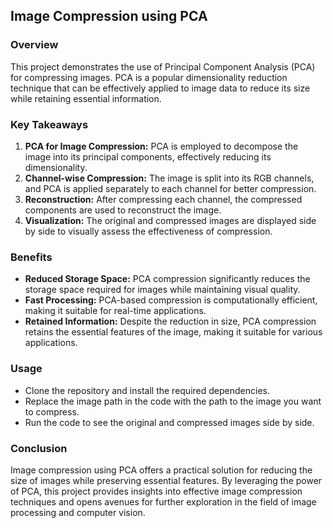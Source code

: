## Image Compression using PCA

### Overview
This project demonstrates the use of Principal Component Analysis (PCA) for compressing images. PCA is a popular dimensionality reduction technique that can be effectively applied to image data to reduce its size while retaining essential information. 

### Key Takeaways
1. **PCA for Image Compression:** PCA is employed to decompose the image into its principal components, effectively reducing its dimensionality.
2. **Channel-wise Compression:** The image is split into its RGB channels, and PCA is applied separately to each channel for better compression.
3. **Reconstruction:** After compressing each channel, the compressed components are used to reconstruct the image.
4. **Visualization:** The original and compressed images are displayed side by side to visually assess the effectiveness of compression.

### Benefits
- **Reduced Storage Space:** PCA compression significantly reduces the storage space required for images while maintaining visual quality.
- **Fast Processing:** PCA-based compression is computationally efficient, making it suitable for real-time applications.
- **Retained Information:** Despite the reduction in size, PCA compression retains the essential features of the image, making it suitable for various applications.

### Usage
- Clone the repository and install the required dependencies.
- Replace the image path in the code with the path to the image you want to compress.
- Run the code to see the original and compressed images side by side.

### Conclusion
Image compression using PCA offers a practical solution for reducing the size of images while preserving essential features. By leveraging the power of PCA, this project provides insights into effective image compression techniques and opens avenues for further exploration in the field of image processing and computer vision.